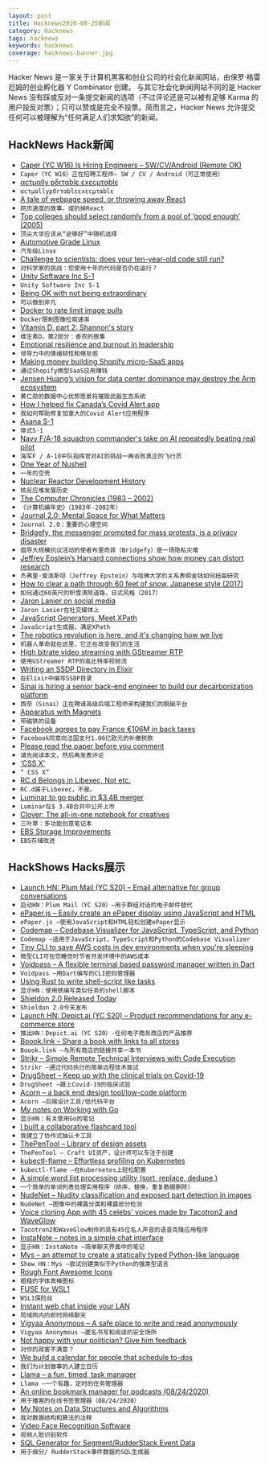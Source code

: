 ```yaml
---
layout: post
title: Hacknews2020-08-25新闻
category: Hacknews
tags: hacknews
keywords: hacknews
coverage: hacknews-banner.jpg
---
```


Hacker News 是一家关于计算机黑客和创业公司的社会化新闻网站，由保罗·格雷厄姆的创业孵化器 Y Combinator 创建。
与其它社会化新闻网站不同的是 Hacker News 没有踩或反对一条提交新闻的选项（不过评论还是可以被有足够 Karma 的用户投反对票）；只可以赞或是完全不投票。简而言之，Hacker News 允许提交任何可以被理解为“任何满足人们求知欲”的新闻。

## HackNews Hack新闻


- [Caper (YC W16) Is Hiring Engineers – SW/CV/Android (Remote OK)](https://recruiterflow.com/caper/jobs#menu)
- `Caper（YC W16）正在招聘工程师– SW / CV / Android（可正常使用）`
- [αcτµαlly pδrταblε εxεcµταblε](https://justine.storage.googleapis.com/ape.html)
- `αcτµαllypδrταblεεxεcµταblε`
- [A tale of webpage speed, or throwing away React](https://solovyov.net/blog/2020/a-tale-of-webpage-speed-or-throwing-away-react/)
- `网页速度的故事，或扔掉React`
- [Top colleges should select randomly from a pool of ‘good enough’ (2005)](https://www.chronicle.com/article/top-colleges-should-select-randomly-from-a-pool-of-good-enough/)
- `顶尖大学应该从“足够好”中随机选择`
- [Automotive Grade Linux](https://www.automotivelinux.org/)
- `汽车级Linux`
- [Challenge to scientists: does your ten-year-old code still run?](https://www.nature.com/articles/d41586-020-02462-7)
- `对科学家的挑战：您使用十年的代码是否仍在运行？`
- [Unity Software Inc S-1](https://www.sec.gov/Archives/edgar/data/1810806/000119312520227862/d908875ds1.htm)
- `Unity Software Inc S-1`
- [Being OK with not being extraordinary](https://www.tiffanymatthe.com/not-extraordinary)
- `可以做到非凡`
- [Docker to rate limit image pulls](https://www.docker.com/blog/scaling-docker-to-serve-millions-more-developers-network-egress/)
- `Docker限制图像拉取速率`
- [Vitamin D, part 2: Shannon's story](https://www.devaboone.com/post/vitamin-d-part-2-shannon-s-story?postId=5f39453f8d01fe00170023fe)
- `维生素D，第2部分：香农的故事`
- [Emotional resilience and burnout in leadership](https://docs.google.com/document/d/18FfZ86PGA_uSFf425EzKXAmiFQLFBPqjqPN7iu1TZRw/edit?usp=sharing)
- `领导力中的情绪韧性和倦怠感`
- [Making money building Shopify micro-SaaS apps](https://www.preetamnath.com/blog/building-your-first-micro-saas-app-on-shopify)
- `通过Shopify微型SaaS应用赚钱`
- [Jensen Huang’s vision for data center dominance may destroy the Arm ecosystem](https://semianalysis.com/jensen-huangs-vision-for-data-center-dominance-will-destroy-the-arm-ecosystem/)
- `黄仁勋的数据中心优势愿景将摧毁武器生态系统`
- [How I helped fix Canadaʼs Covid Alert app](https://seancoates.com/blogs/how-i-helped-fix-canadas-covid-alert-app)
- `我如何帮助修复加拿大的Covid Alert应用程序`
- [Asana S-1](https://www.sec.gov/Archives/edgar/data/1477720/000119312520228462/d855753ds1.htm)
- `体式S-1`
- [Navy F/A-18 squadron commander's take on AI repeatedly beating real pilot](https://www.thedrive.com/the-war-zone/35947/navy-f-a-18-squadron-commanders-take-on-ai-repeatedly-beating-real-pilot-in-dogfight)
- `海军F / A-18中队指挥官对AI的挑战一再击败真正的飞行员`
- [One Year of Nushell](https://www.nushell.sh/blog/2020/08/23/year_of_nushell.html)
- `一年的空壳`
- [Nuclear Reactor Development History](https://whatisnuclear.com/reactor_history.html)
- `核反应堆发展历史`
- [The Computer Chronicles (1983 – 2002)](https://archive.org/details/Computer_Chronicles)
- `《计算机编年史》（1983年-2002年）`
- [Journal 2.0: Mental Space for What Matters](https://blog.usejournal.com/introducing-journal-2-0-1667b4d295a)
- `Journal 2.0：重要的心理空间`
- [Bridgefy, the messenger promoted for mass protests, is a privacy disaster](https://arstechnica.com/features/2020/08/bridgefy-the-app-promoted-for-mass-protests-is-a-privacy-disaster/)
- `倡导大规模抗议活动的使者布里奇菲（Bridgefy）是一场隐私灾难`
- [Jeffrey Epstein’s Harvard connections show how money can distort research](https://www.scientificamerican.com/article/jeffrey-epsteins-harvard-connections-show-how-money-can-distort-research/)
- `杰弗里·爱泼斯坦（Jeffrey Epstein）与哈佛大学的关系表明金钱如何扭曲研究`
- [How to clear a path through 60 feet of snow, Japanese style (2017)](https://www.atlasobscura.com/articles/snow-canyon-japan)
- `如何通过60英尺的积雪清除道路，日式风格（2017）`
- [Jaron Lanier on social media](https://www.gq.com/story/jaron-lanier-tech-oracle-profile)
- `Jaron Lanier在社交媒体上`
- [JavaScript Generators, Meet XPath](https://jack.wrenn.fyi/blog/xpath-for-2020/)
- `JavaScript生成器，满足XPath`
- [The robotics revolution is here, and it's changing how we live](https://www.nationalgeographic.com/magazine/2020/09/the-robot-revolution-has-arrived-feature/)
- `机器人革命就在这里，它正在改变我们的生活`
- [High bitrate video streaming with GStreamer RTP](https://www.collabora.com/news-and-blog/blog/2020/08/20/paving-the-way-high-bitrate-video-streaming-gstreamer-rtp-elements/)
- `使用GStreamer RTP的高比特率视频流`
- [Writing an SSDP Directory in Elixir](https://quinnwilton.com/blog/writing-an-ssdp-directory-in-elixir)
- `在Elixir中编写SSDP目录`
- [Sinai is hiring a senior back-end engineer to build our decarbonization platform](https://angel.co/company/sinai-technologies/jobs/925213-senior-backend-software-engineer)
- `西奈（Sinai）正在聘请高级后端工程师来构建我们的脱碳平台`
- [Apparatus with Magnets](https://www.notion.so/Apparatus-with-Magnets-Intro-2e32af5b59b64a45b3b203408374a56e)
- `带磁铁的设备`
- [Facebook agrees to pay France €106M in back taxes](https://www.bbc.co.uk/news/business-53894959)
- `Facebook同意向法国支付1.06亿欧元的补缴税款`
- [Please read the paper before you comment](https://buttondown.email/hillelwayne/archive/please-read-the-paper-before-you-comment/)
- `请先阅读本文，然后再发表评论`
- [‘CSS X’](https://www.w3.org/blog/2020/03/css-x/)
- `“ CSS X”`
- [RC.d Belongs in Libexec, Not etc.](https://jmmv.dev/2020/08/rcd-libexec-etc.html)
- `RC.d属于Libexec，不是。`
- [Luminar to go public in $3.4B merger](https://www.bloomberg.com/news/articles/2020-08-24/thiel-backed-luminar-nears-3-4-billion-deal-to-go-public)
- `Luminar在$ 3.4B合并中公开上市`
- [Clover: The all-in-one notebook for creatives](https://cloverapp.co/)
- `三叶草：多功能创意笔记本`
- [EBS Storage Improvements](https://aws.amazon.com/blogs/aws/new-ebs-volume-type-io2-more-iops-gib-higher-durability/)
- `EBS存储改进`


## HackShows Hacks展示

- [Launch HN: Plum Mail (YC S20) – Email alternative for group conversations](item?id=24237818)
- `启动HN：Plum Mail（YC S20）–用于群组对话的电子邮件替代`
- [ ePaper.js – Easily create an ePaper display using JavaScript and HTML](https://github.com/samsonmking/epaper.js)
- `ePaper.js –使用JavaScript和HTML轻松创建ePaper显示`
- [ Codemap – Codebase Visualizer for JavaScript, TypeScript, and Python](https://codemap.app)
- `Codemap –适用于JavaScript，TypeScript和Python的Codebase Visualizer`
- [ Tiny CLI to save AWS costs in dev environments when you're sleeping](https://www.npmjs.com/package/aws-cost-saver)
- `微型CLI可在您睡觉时节省开发环境中的AWS成本`
- [ Voidpass – A flexible terminal based password manager written in Dart](https://github.com/f-prime/voidpass)
- `Voidpass –用Dart编写的CLI密码管理器`
- [ Using Rust to write shell-script like tasks](https://github.com/rust-shell-script/rust_cmd_lib)
- `显示HN：使用锈编写类似任务的shell脚本`
- [ Shieldon 2.0 Released Today](https://github.com/terrylinooo/shieldon/tree/2.x)
- `Shieldon 2.0今天发布`
- [Launch HN: Depict.ai (YC S20) – Product recommendations for any e-commerce store](item?id=24252408)
- `推出HN：Depict.ai（YC S20）-任何电子商务商店的产品推荐`
- [ Boook.link – Share a book with links to all stores](https://boook.link)
- `Boook.link –与所有商店的链接共享一本书`
- [ Strikr – Simple Remote Technical Interviews with Code Execution](https://strikr.co)
- `Strikr –通过代码执行的简单远程技术面试`
- [ DrugSheet – Keep up with the clinical trials on Covid-19](https://drugsheet.com/)
- `DrugSheet –跟上Covid-19的临床试验`
- [ Acorn – a back end design tool/low-code platform](https://wiki.squirreltechnologies.nz/Acorn:Jobhunt)
- `Acorn –后端设计工具/低代码平台`
- [ My notes on Working with Go](https://github.com/betty200744/ultimate-go)
- `显示HN：有关使用Go的笔记`
- [ I built a collaborative flashcard tool](https://memordo.com/launch/hn)
- `我建立了协作式抽认卡工具`
- [ ThePenTool – Library of design assets](https://thepentool.co)
- `ThePenTool – Craft UI资产，设计师可以专注于创建`
- [ kubectl-flame – Effortless profiling on Kubernetes](https://github.com/VerizonMedia/kubectl-flame)
- `kubectl-flame –在Kubernetes上轻松配置`
- [ A simple word list processing utility (sort, replace, dedupe,)](https://aclarembeau.github.io/text-utilities/)
- `一个简单的单词列表处理实用程序（排序，替换，重复数据删除）`
- [ NudeNet – Nudity classification and exposed part detection in images](https://github.com/notAI-tech/NudeNet/)
- `NudeNet –图像中的裸露分类和裸露部分检测`
- [ Voice cloning App with 45 celebs' voices made by Tacotron2 and WaveGlow](https://parodist.ai)
- `Tacotron2和WaveGlow制作的具有45位名人声音的语音克隆应用程序`
- [ InstaNote – notes in a simple chat interface](https://www.instanote.io/)
- `显示HN：InstaNote –简单聊天界面中的笔记`
- [ Mys – an attempt to create a statically typed Python-like language](https://github.com/eerimoq/mys)
- `Show HN：Mys –尝试创建类似于Python的强类型语言`
- [ Rough Font Awesome Icons](https://djamshed.github.io/rough-awesome-font/dist/)
- `粗糙的字体真棒图标`
- [ FUSE for WSL1](https://github.com/billziss-gh/winfuse/releases)
- `WSL1保险丝`
- [ Instant web chat inside your LAN](https://localchat.bigsun.xyz/)
- `局域网内的即时网络聊天`
- [ Vigyaa Anonymous – A safe place to write and read anonymously](http://Vigyaa.io)
- `Vigyaa Anonymous –匿名书写和阅读的安全场所`
- [ Not happy with your politician? Give him feedback](https://www.politicianreport.org/ratings/donald-trump)
- `对你的政客不满意？`
- [ We build a calendar for people that schedule to-dos](https://amie.so)
- `我们为计划做事的人建立日历`
- [ Llama – a fun, timed, task manager](https://llamalife.co/)
- `Llama –一个有趣，定时的任务管理器`
- [ An online bookmark manager for podcasts (08/24/2020)](item?id=24263425)
- `用于播客的在线书签管理器（08/24/2020）`
- [ My Notes on Data Structures and Algorithms](https://github.com/jeffzh4ng/algorithms-and-data-structures)
- `我对数据结构和算法的注释`
- [ Video Face Recognition Software](http://roundbit.tech/vfr)
- `视频人脸识别软件`
- [ SQL Generator for Segment/RudderStack Event Data](https://github.com/rudderlabs/query-generator)
- `用于细分/ RudderStack事件数据的SQL生成器`

